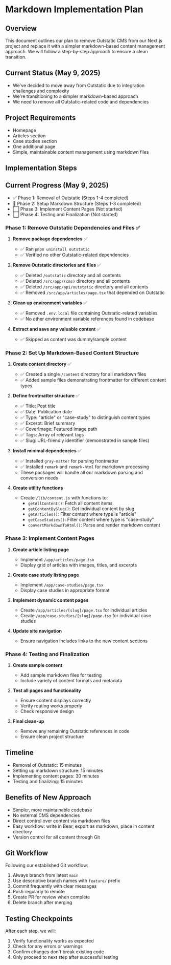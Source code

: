 # Markdown Implementation Plan

## Overview
This document outlines our plan to remove Outstatic CMS from our Next.js project and replace it with a simpler markdown-based content management approach. We will follow a step-by-step approach to ensure a clean transition.

## Current Status (May 9, 2025)
- We've decided to move away from Outstatic due to integration challenges and complexity
- We're transitioning to a simpler markdown-based approach
- We need to remove all Outstatic-related code and dependencies

## Project Requirements
- Homepage
- Articles section
- Case studies section
- One additional page
- Simple, maintainable content management using markdown files

## Implementation Steps

## Current Progress (May 9, 2025)
- ✅ Phase 1: Removal of Outstatic (Steps 1-4 completed)
- 🔄 Phase 2: Setup Markdown Structure (Steps 1-3 completed)
- ⬜ Phase 3: Implement Content Pages (Not started)
- ⬜ Phase 4: Testing and Finalization (Not started)

### Phase 1: Remove Outstatic Dependencies and Files ✅
1. **Remove package dependencies** ✅
   - ✅ Ran `pnpm uninstall outstatic`
   - ✅ Verified no other Outstatic-related dependencies

2. **Remove Outstatic directories and files** ✅
   - ✅ Deleted `/outstatic` directory and all contents
   - ✅ Deleted `/src/app/(cms)` directory and all contents
   - ✅ Deleted `/src/app/api/outstatic` directory and all contents
   - ✅ Removed `/src/app/articles/page.tsx` that depended on Outstatic

3. **Clean up environment variables** ✅
   - ✅ Removed `.env.local` file containing Outstatic-related variables
   - ✅ No other environment variable references found in codebase

4. **Extract and save any valuable content** ✅
   - ✅ Skipped as content was dummy/sample content

### Phase 2: Set Up Markdown-Based Content Structure
1. **Create content directory** ✅
   - ✅ Created a single `/content` directory for all markdown files
   - ✅ Added sample files demonstrating frontmatter for different content types

2. **Define frontmatter structure** ✅
   - ✅ Title: Post title
   - ✅ Date: Publication date
   - ✅ Type: "article" or "case-study" to distinguish content types
   - ✅ Excerpt: Brief summary
   - ✅ CoverImage: Featured image path
   - ✅ Tags: Array of relevant tags
   - ✅ Slug: URL-friendly identifier (demonstrated in sample files)

3. **Install minimal dependencies** ✅
   - ✅ Installed `gray-matter` for parsing frontmatter
   - ✅ Installed `remark` and `remark-html` for markdown processing
   - These packages will handle all our markdown parsing and conversion needs

4. **Create utility functions**
   - Create `/lib/content.js` with functions to:
     - `getAllContent()`: Fetch all content items
     - `getContentBySlug()`: Get individual content by slug
     - `getArticles()`: Filter content where type is "article"
     - `getCaseStudies()`: Filter content where type is "case-study"
     - `convertMarkdownToHtml()`: Parse and render markdown content

### Phase 3: Implement Content Pages
1. **Create article listing page**
   - Implement `/app/articles/page.tsx`
   - Display grid of articles with images, titles, and excerpts

2. **Create case study listing page**
   - Implement `/app/case-studies/page.tsx`
   - Display case studies in appropriate format

3. **Implement dynamic content pages**
   - Create `/app/articles/[slug]/page.tsx` for individual articles
   - Create `/app/case-studies/[slug]/page.tsx` for individual case studies

4. **Update site navigation**
   - Ensure navigation includes links to the new content sections

### Phase 4: Testing and Finalization
1. **Create sample content**
   - Add sample markdown files for testing
   - Include variety of content formats and metadata

2. **Test all pages and functionality**
   - Ensure content displays correctly
   - Verify routing works properly
   - Check responsive design

3. **Final clean-up**
   - Remove any remaining Outstatic references in code
   - Ensure clean project structure

## Timeline
- Removal of Outstatic: 15 minutes
- Setting up markdown structure: 15 minutes
- Implementing content pages: 30 minutes
- Testing and finalizing: 15 minutes

## Benefits of New Approach
- Simpler, more maintainable codebase
- No external CMS dependencies
- Direct control over content via markdown files
- Easy workflow: write in Bear, export as markdown, place in content directory
- Version control for all content through Git

## Git Workflow
Following our established Git workflow:
1. Always branch from latest `main`
2. Use descriptive branch names with `feature/` prefix
3. Commit frequently with clear messages
4. Push regularly to remote
5. Create PR for review when complete
6. Delete branch after merging

## Testing Checkpoints
After each step, we will:
1. Verify functionality works as expected
2. Check for any errors or warnings
3. Confirm changes don't break existing code
4. Only proceed to next step after successful testing

